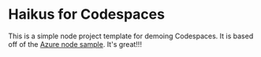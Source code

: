 
# Haikus for Codespaces

This is a simple node project template for demoing Codespaces. It is based off of the [Azure node sample](https://github.com/Azure-Samples/nodejs-docs-hello-world). It's great!!!

